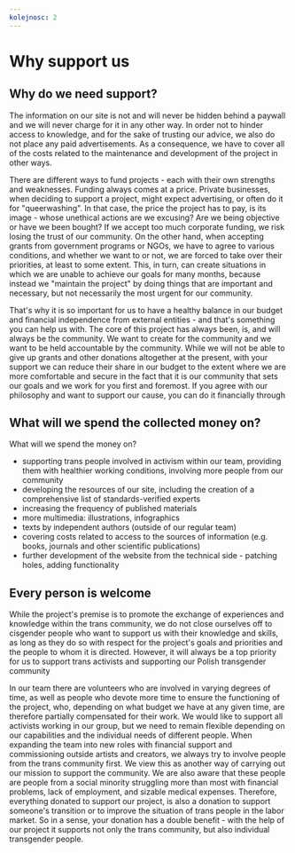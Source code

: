 ```yaml
---
kolejnosc: 2  
---
```


# Why support us 

## Why do we need support?

The information on our site is not and will never be hidden behind a paywall and we will never charge for it in any other way. In order not to hinder access to knowledge, and for the sake of trusting our advice, we also do not place any paid advertisements. As a consequence, we have to cover all of the costs related to the maintenance and development of the project in other ways.

There are different ways to fund projects - each with their own strengths and weaknesses. Funding always comes at a price. Private businesses, when deciding to support a project, might expect advertising, or often do it for "queerwashing". In that case, the price the project has to pay, is its image - whose unethical actions are we excusing? Are we being objective or have we been bought? If we accept too much corporate funding, we risk losing the trust of our community. On the other hand, when accepting grants from government programs or NGOs, we have to agree to various conditions, and whether we want to or not, we are forced to take over their priorities, at least to some extent. This, in turn, can create situations in which we are unable to achieve our goals for many months, because instead we "maintain the project" by doing things that are important and necessary, but not necessarily the most urgent for our community. 

That's why it is so important for us to have a healthy balance in our budget and financial independence from external entities - and that's something you can help us with. The core of this project has always been, is, and will always be the community. We want to create for the community and we want to be held accountable by the community. While we will not be able to give up grants and other donations altogether at the present, with your support we can reduce their share in our budget to the extent where we are more comfortable and secure in the fact that it is our community that sets our goals and we work for you first and foremost.
If you agree with our philosophy and want to support our cause, you can do it financially through 

## What will we spend the collected money on?

What will we spend the money on?

- supporting trans people involved in activism within our team, providing them with healthier working conditions, involving more people from our community
- developing the resources of our site, including the creation of a comprehensive list of standards-verified experts
- increasing the frequency of published materials
- more multimedia: illustrations, infographics
- texts by independent authors (outside of our regular team)
- covering costs related to access to the sources of information (e.g. books, journals and other scientific publications)
- further development of the website from the technical side - patching holes, adding functionality

## Every person is welcome

While the project's premise is to promote the exchange of experiences and knowledge within the trans community, we do not close ourselves off to cisgender people who want to support us with their knowledge and skills, as long as they do so with respect for the project's goals and priorities and the people to whom it is directed. However, it will always be a top priority for us to support trans activists and supporting our Polish transgender community

In our team there are volunteers who are involved in varying degrees of time, as well as people who devote more time to ensure the functioning of the project, who, depending on what budget we have at any given time, are therefore partially compensated for their work. We would like to support all activists working in our group, but we need to remain flexible depending on our capabilities and the individual needs of different people. When expanding the team into new roles with financial support and commissioning outside artists and creators, we always try to involve people from the trans community first. We view this as another way of carrying out our mission to support the community. We are also aware that these people are people from a social minority struggling more than most with financial problems, lack of employment, and sizable medical expenses. Therefore, everything donated to support our project, is also a donation to support someone's transition or to improve the situation of trans people in the labor market. So in a sense, your donation has a double benefit - with the help of our project it supports not only the trans community, but also individual transgender people.
